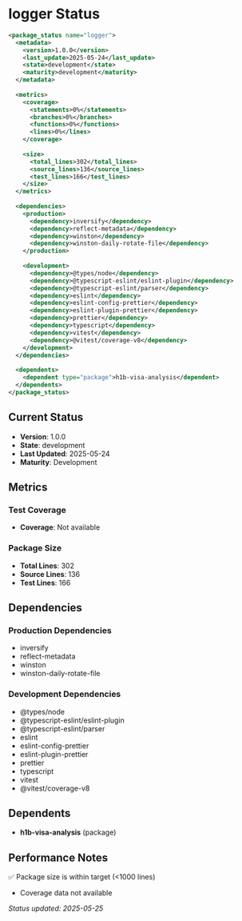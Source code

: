 # logger Status

```xml
<package_status name="logger">
  <metadata>
    <version>1.0.0</version>
    <last_update>2025-05-24</last_update>
    <state>development</state>
    <maturity>development</maturity>
  </metadata>
  
  <metrics>
    <coverage>
      <statements>0%</statements>
      <branches>0%</branches>
      <functions>0%</functions>
      <lines>0%</lines>
    </coverage>
    
    <size>
      <total_lines>302</total_lines>
      <source_lines>136</source_lines>
      <test_lines>166</test_lines>
    </size>
  </metrics>
  
  <dependencies>
    <production>
      <dependency>inversify</dependency>
      <dependency>reflect-metadata</dependency>
      <dependency>winston</dependency>
      <dependency>winston-daily-rotate-file</dependency>
    </production>
    
    <development>
      <dependency>@types/node</dependency>
      <dependency>@typescript-eslint/eslint-plugin</dependency>
      <dependency>@typescript-eslint/parser</dependency>
      <dependency>eslint</dependency>
      <dependency>eslint-config-prettier</dependency>
      <dependency>eslint-plugin-prettier</dependency>
      <dependency>prettier</dependency>
      <dependency>typescript</dependency>
      <dependency>vitest</dependency>
      <dependency>@vitest/coverage-v8</dependency>
    </development>
  </dependencies>
  
  <dependents>
    <dependent type="package">h1b-visa-analysis</dependent>
  </dependents>
</package_status>
```

## Current Status

- **Version**: 1.0.0
- **State**: development
- **Last Updated**: 2025-05-24
- **Maturity**: Development

## Metrics

### Test Coverage
- **Coverage**: Not available

### Package Size
- **Total Lines**: 302
- **Source Lines**: 136
- **Test Lines**: 166

## Dependencies

### Production Dependencies
- inversify
- reflect-metadata
- winston
- winston-daily-rotate-file

### Development Dependencies  
- @types/node
- @typescript-eslint/eslint-plugin
- @typescript-eslint/parser
- eslint
- eslint-config-prettier
- eslint-plugin-prettier
- prettier
- typescript
- vitest
- @vitest/coverage-v8

## Dependents

- **h1b-visa-analysis** (package)

## Performance Notes

✅ Package size is within target (<1000 lines)
- Coverage data not available

*Status updated: 2025-05-25*
